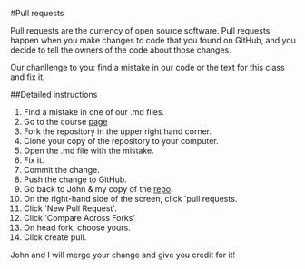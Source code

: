 #Pull requests

Pull requests are the currency of open source software. Pull requests happen when you make changes to code that you found on GitHub, and you decide to tell the owners of the code about those changes.

Our chanllenge to you: find a mistake in our code or the text for this class and fix it.

##Detailed instructions

1) Find a mistake in one of our .md files.
2) Go to the course [page](https://github.com/wrightaprilm/TTU)
3) Fork the repository in the upper right hand corner.
4) Clone your copy of the repository to your computer.
5) Open the .md file with the mistake.
6) Fix it.
7) Commit the change.
8) Push the change to GitHub.
9) Go back to John & my copy of the [repo](https://github.com/wrightaprilm/TTU).
10) On the right-hand side of the screen, click 'pull requests.
11) Click 'New Pull Request'.
12) Click 'Compare Across Forks'
13) On head fork, choose yours.
14) Click create pull.

John and I will merge your change and give you credit for it!

